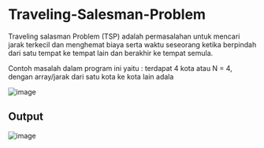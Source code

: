 # Traveling-Salesman-Problem

Traveling salasman Problem (TSP) adalah permasalahan untuk mencari jarak terkecil dan menghemat biaya serta waktu seseorang ketika berpindah dari satu tempat ke tempat lain dan berakhir ke tempat semula.

Contoh masalah dalam program ini yaitu :
terdapat 4 kota atau N = 4, dengan array/jarak dari satu kota ke kota lain adala

![image](https://user-images.githubusercontent.com/52452132/121353491-216c9000-c958-11eb-9d54-d4acc3209f90.png)

## Output

![image](https://user-images.githubusercontent.com/52452132/121353196-c89cf780-c957-11eb-9881-413bcf20fabd.png)

 
